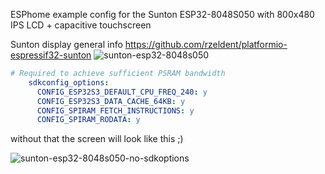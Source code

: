 ESPhome example config for the Sunton ESP32-8048S050 with 800x480 IPS LCD + capacitive touchscreen

Sunton display general info https://github.com/rzeldent/platformio-espressif32-sunton
![sunton-esp32-8048s050](https://github.com/clowrey/esphome-esp32-8048s050-lvgl/assets/6935928/d6f8c34f-c5f3-4a33-b4c1-738e710de04a)
```yaml
# Required to achieve sufficient PSRAM bandwidth
    sdkconfig_options:
      CONFIG_ESP32S3_DEFAULT_CPU_FREQ_240: y
      CONFIG_ESP32S3_DATA_CACHE_64KB: y
      CONFIG_SPIRAM_FETCH_INSTRUCTIONS: y
      CONFIG_SPIRAM_RODATA: y
```
without that the screen will look like this ;)

![sunton-esp32-8048s050-no-sdkoptions](https://github.com/clowrey/esphome-esp32-8048s050-lvgl/assets/6935928/344fae6d-93c3-4caf-94ad-23281d86bf61)
